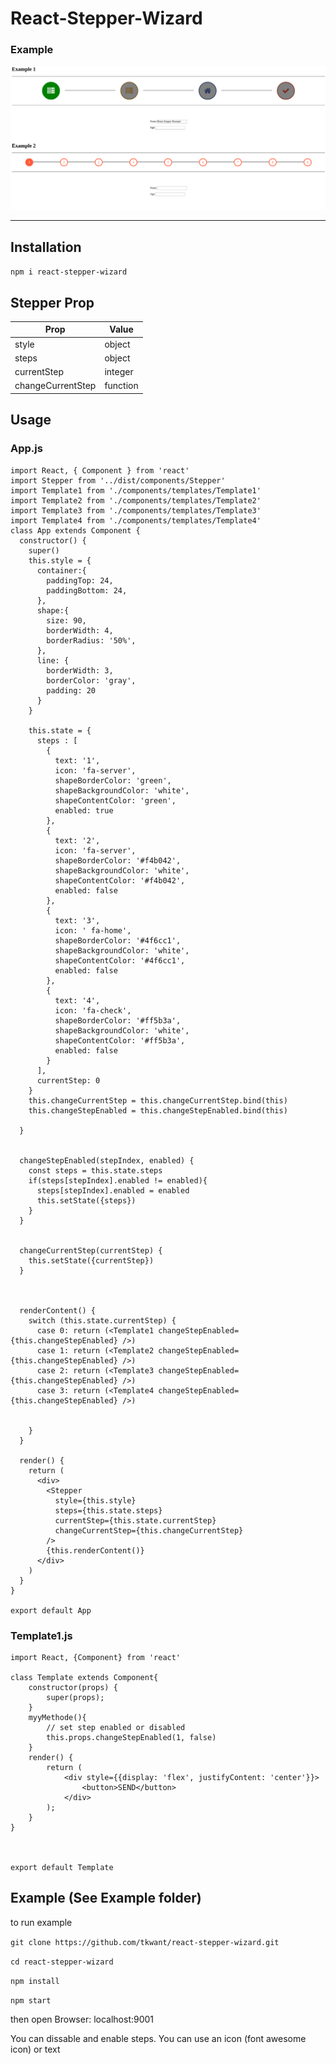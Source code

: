 # React-Stepper-Wizard


### Example
![example](example.png)

____________________________________________________________________________________________________________________

## Installation

```npm i react-stepper-wizard```

## Stepper Prop

Prop | Value
------------ | -------------
style | object
steps | object
currentStep | integer
changeCurrentStep | function

## Usage
### App.js
```
import React, { Component } from 'react'
import Stepper from '../dist/components/Stepper'
import Template1 from './components/templates/Template1'
import Template2 from './components/templates/Template2'
import Template3 from './components/templates/Template3'
import Template4 from './components/templates/Template4'
class App extends Component {
  constructor() {
    super()
    this.style = {
      container:{
        paddingTop: 24,          
        paddingBottom: 24,       
      },
      shape:{
        size: 90,
        borderWidth: 4,
        borderRadius: '50%',
      },
      line: {
        borderWidth: 3,
        borderColor: 'gray',
        padding: 20
      }
    }

    this.state = {
      steps : [
        {
          text: '1',
          icon: 'fa-server',
          shapeBorderColor: 'green',
          shapeBackgroundColor: 'white',
          shapeContentColor: 'green',
          enabled: true
        },
        {
          text: '2',
          icon: 'fa-server',
          shapeBorderColor: '#f4b042',
          shapeBackgroundColor: 'white',
          shapeContentColor: '#f4b042',
          enabled: false
        },
        {
          text: '3',
          icon: ' fa-home',
          shapeBorderColor: '#4f6cc1',
          shapeBackgroundColor: 'white',
          shapeContentColor: '#4f6cc1',
          enabled: false
        },
        {
          text: '4',
          icon: 'fa-check',
          shapeBorderColor: '#ff5b3a',
          shapeBackgroundColor: 'white',
          shapeContentColor: '#ff5b3a',
          enabled: false
        }
      ],
      currentStep: 0
    }
    this.changeCurrentStep = this.changeCurrentStep.bind(this)
    this.changeStepEnabled = this.changeStepEnabled.bind(this) 

  }


  changeStepEnabled(stepIndex, enabled) {
    const steps = this.state.steps
    if(steps[stepIndex].enabled != enabled){
      steps[stepIndex].enabled = enabled
      this.setState({steps})
    }
  }


  changeCurrentStep(currentStep) {
    this.setState({currentStep})
  }



  renderContent() {
    switch (this.state.currentStep) {
      case 0: return (<Template1 changeStepEnabled={this.changeStepEnabled} />)
      case 1: return (<Template2 changeStepEnabled={this.changeStepEnabled} />)
      case 2: return (<Template3 changeStepEnabled={this.changeStepEnabled} />)
      case 3: return (<Template4 changeStepEnabled={this.changeStepEnabled} />)


    }
  }

  render() {
    return (
      <div>
        <Stepper
          style={this.style}
          steps={this.state.steps}
          currentStep={this.state.currentStep}
          changeCurrentStep={this.changeCurrentStep}
        />
        {this.renderContent()}
      </div>
    )
  }
}

export default App
```
### Template1.js
```
import React, {Component} from 'react'

class Template extends Component{
    constructor(props) {
        super(props);
    }
    myyMethode(){
        // set step enabled or disabled
        this.props.changeStepEnabled(1, false)
    }
    render() {
        return (
            <div style={{display: 'flex', justifyContent: 'center'}}>
                <button>SEND</button>
            </div>
        );
    }
}



export default Template
```
## Example (See Example folder)
to run example

```git clone https://github.com/tkwant/react-stepper-wizard.git```

```cd react-stepper-wizard```

```npm install```

```npm start```

then open Browser: localhost:9001


You can dissable and enable steps.
You can use an icon (font awesome icon)  or text 
